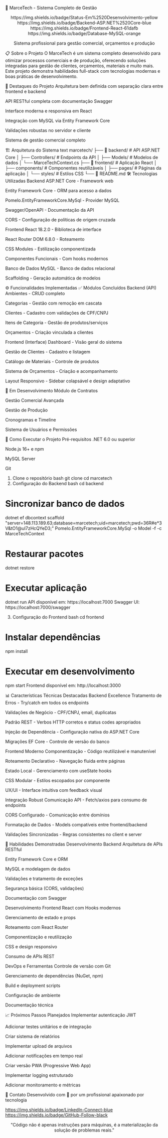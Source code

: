 🚀 MarceTech - Sistema Completo de Gestão
<div align="center">
https://img.shields.io/badge/Status-Em%2520Desenvolvimento-yellow
https://img.shields.io/badge/Backend-ASP.NET%2520Core-blue
https://img.shields.io/badge/Frontend-React-61dafb
https://img.shields.io/badge/Database-MySQL-orange

Sistema profissional para gestão comercial, orçamentos e produção

</div>
📋 Sobre o Projeto
O MarceTech é um sistema completo desenvolvido para otimizar processos comerciais e de produção, oferecendo soluções integradas para gestão de clientes, orçamentos, materiais e muito mais. Este projeto demonstra habilidades full-stack com tecnologias modernas e boas práticas de desenvolvimento.

🎯 Destaques do Projeto
Arquitetura bem definida com separação clara entre frontend e backend

API RESTful completa com documentação Swagger

Interface moderna e responsiva em React

Integração com MySQL via Entity Framework Core

Validações robustas no servidor e cliente

Sistema de gestão comercial completo

🏗️ Arquitetura do Sistema
text
marcetech/
├── 📁 backend/          # API ASP.NET Core
│   ├── Controllers/     # Endpoints da API
│   ├── Models/          # Modelos de dados
│   └── MarceTechContext.cs
├── 📁 frontend/         # Aplicação React
│   ├── components/      # Componentes reutilizáveis
│   ├── pages/           # Páginas da aplicação
│   └── styles/          # Estilos CSS
└── 📄 README.md
🛠️ Tecnologias Utilizadas
Backend
ASP.NET Core - Framework web

Entity Framework Core - ORM para acesso a dados

Pomelo.EntityFrameworkCore.MySql - Provider MySQL

Swagger/OpenAPI - Documentação da API

CORS - Configuração de políticas de origem cruzada

Frontend
React 18.2.0 - Biblioteca de interface

React Router DOM 6.8.0 - Roteamento

CSS Modules - Estilização componentizada

Componentes Funcionais - Com hooks modernos

Banco de Dados
MySQL - Banco de dados relacional

Scaffolding - Geração automática de modelos

⚙️ Funcionalidades Implementadas
✅ Módulos Concluídos
Backend (API)
Ambientes - CRUD completo

Categorias - Gestão com remoção em cascata

Clientes - Cadastro com validações de CPF/CNPJ

Itens de Categoria - Gestão de produtos/serviços

Orçamentos - Criação vinculada a clientes

Frontend (Interface)
Dashboard - Visão geral do sistema

Gestão de Clientes - Cadastro e listagem

Catálogo de Materiais - Controle de produtos

Sistema de Orçamentos - Criação e acompanhamento

Layout Responsivo - Sidebar colapsável e design adaptativo

🔄 Em Desenvolvimento
Módulo de Contratos

Gestão Comercial Avançada

Gestão de Produção

Cronogramas e Timeline

Sistema de Usuários e Permissões

🚀 Como Executar o Projeto
Pré-requisitos
.NET 6.0 ou superior

Node.js 16+ e npm

MySQL Server

Git

1. Clone o repositório
bash
git clone <url-do-repositorio>
cd marcetech
2. Configuração do Backend
bash
cd backend

# Sincronizar banco de dados
dotnet ef dbcontext scaffold "server=148.113.189.63;database=marcetech;uid=marcetech;pwd=36R#e*3V&tO1@uI7zHcQYeD3;" Pomelo.EntityFrameworkCore.MySql -o Model -f -c MarceTechContext

# Restaurar pacotes
dotnet restore

# Executar aplicação
dotnet run
API disponível em: https://localhost:7000
Swagger UI: https://localhost:7000/swagger

3. Configuração do Frontend
bash
cd frontend

# Instalar dependências
npm install

# Executar em desenvolvimento
npm start
Frontend disponível em: http://localhost:3000

📊 Características Técnicas Destacadas
Backend Excellence
Tratamento de Erros - Try/catch em todos os endpoints

Validações de Negócio - CPF/CNPJ, email, duplicatas

Padrão REST - Verbos HTTP corretos e status codes apropriados

Injeção de Dependência - Configuração nativa do ASP.NET Core

Migrações EF Core - Controle de versão do banco

Frontend Moderno
Componentização - Código reutilizável e manutenível

Roteamento Declarativo - Navegação fluida entre páginas

Estado Local - Gerenciamento com useState hooks

CSS Modular - Estilos escopados por componente

UX/UI - Interface intuitiva com feedback visual

Integração Robust
Comunicação API - Fetch/axios para consumo de endpoints

CORS Configurado - Comunicação entre domínios

Formatação de Dados - Models compatíveis entre frontend/backend

Validações Sincronizadas - Regras consistentes no client e server

🎯 Habilidades Demonstradas
Desenvolvimento Backend
Arquitetura de APIs RESTful

Entity Framework Core e ORM

MySQL e modelagem de dados

Validações e tratamento de exceções

Segurança básica (CORS, validações)

Documentação com Swagger

Desenvolvimento Frontend
React com Hooks modernos

Gerenciamento de estado e props

Roteamento com React Router

Componentização e reutilização

CSS e design responsivo

Consumo de APIs REST

DevOps e Ferramentas
Controle de versão com Git

Gerenciamento de dependências (NuGet, npm)

Build e deployment scripts

Configuração de ambiente

Documentação técnica

📈 Próximos Passos Planejados
Implementar autenticação JWT

Adicionar testes unitários e de integração

Criar sistema de relatórios

Implementar upload de arquivos

Adicionar notificações em tempo real

Criar versão PWA (Progressive Web App)

Implementar logging estruturado

Adicionar monitoramento e métricas

🤝 Contato
Desenvolvido com 💙 por um profissional apaixonado por tecnologia

https://img.shields.io/badge/LinkedIn-Connect-blue
https://img.shields.io/badge/GitHub-Follow-black

<div align="center">
"Código não é apenas instruções para máquinas, é a materialização da solução de problemas reais."

</div>
